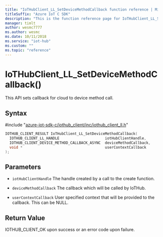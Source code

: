 ```yaml
---                             
title: "IoTHubClient_LL_SetDeviceMethodCallback function reference | Microsoft Docs" 
titleSuffix: "Azure IoT C SDK"            
description: "This is the function reference page for IoTHubClient_LL_SetDeviceMethodCallback() in the Azure IoT C SDK. This SDK is used with Azure IoT Hub and Azure IoT Hub Device Provisioning Service"            
manager: timlt                 
author: wesmc7777              
ms.author: wesmc               
ms.date: 10/11/2018                    
ms.service: "iot-hub"             
ms.custom: ""                
ms.topic: "reference"        
---                            
```


# IoTHubClient_LL_SetDeviceMethodCallback()

This API sets callback for cloud to device method call.

## Syntax

\#include "[azure-iot-sdk-c/iothub_client/inc/iothub_client_ll.h](../iothub-client-ll-h.md)"  
```C
IOTHUB_CLIENT_RESULT IoTHubClient_LL_SetDeviceMethodCallback(
  IOTHUB_CLIENT_LL_HANDLE                     iotHubClientHandle,
  IOTHUB_CLIENT_DEVICE_METHOD_CALLBACK_ASYNC  deviceMethodCallback,
  void *                                      userContextCallback
);
```

## Parameters
* `iotHubClientHandle` The handle created by a call to the create function. 

* `deviceMethodCallback` The callback which will be called by IoTHub. 

* `userContextCallback` User specified context that will be provided to the callback. This can be NULL.

## Return Value
IOTHUB_CLIENT_OK upon success or an error code upon failure.

